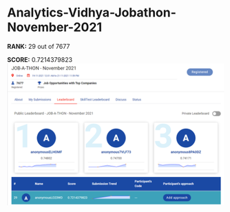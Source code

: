 # Analytics-Vidhya-Jobathon-November-2021

**RANK:** 29 out of 7677

**SCORE:** 0.7214379823
![rank](rank.png)
